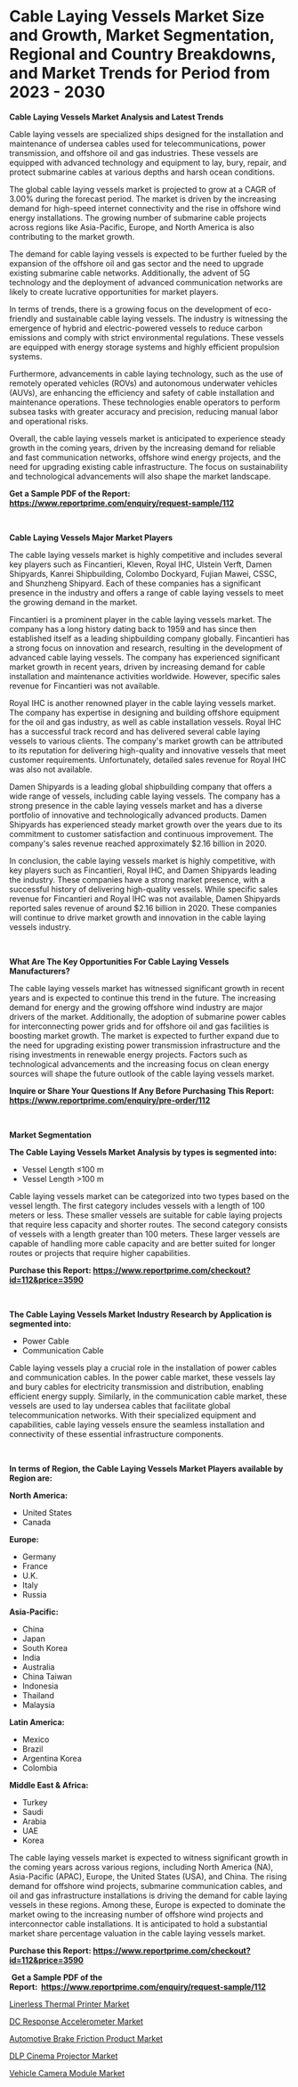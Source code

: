 <p><h1>Cable Laying Vessels Market Size and Growth, Market Segmentation, Regional and Country Breakdowns, and Market Trends for Period from 2023 -  2030</h1></p><p><strong>Cable Laying Vessels Market Analysis and Latest Trends</strong></p>
<p><p>Cable laying vessels are specialized ships designed for the installation and maintenance of undersea cables used for telecommunications, power transmission, and offshore oil and gas industries. These vessels are equipped with advanced technology and equipment to lay, bury, repair, and protect submarine cables at various depths and harsh ocean conditions.</p><p>The global cable laying vessels market is projected to grow at a CAGR of 3.00% during the forecast period. The market is driven by the increasing demand for high-speed internet connectivity and the rise in offshore wind energy installations. The growing number of submarine cable projects across regions like Asia-Pacific, Europe, and North America is also contributing to the market growth.</p><p>The demand for cable laying vessels is expected to be further fueled by the expansion of the offshore oil and gas sector and the need to upgrade existing submarine cable networks. Additionally, the advent of 5G technology and the deployment of advanced communication networks are likely to create lucrative opportunities for market players.</p><p>In terms of trends, there is a growing focus on the development of eco-friendly and sustainable cable laying vessels. The industry is witnessing the emergence of hybrid and electric-powered vessels to reduce carbon emissions and comply with strict environmental regulations. These vessels are equipped with energy storage systems and highly efficient propulsion systems.</p><p>Furthermore, advancements in cable laying technology, such as the use of remotely operated vehicles (ROVs) and autonomous underwater vehicles (AUVs), are enhancing the efficiency and safety of cable installation and maintenance operations. These technologies enable operators to perform subsea tasks with greater accuracy and precision, reducing manual labor and operational risks.</p><p>Overall, the cable laying vessels market is anticipated to experience steady growth in the coming years, driven by the increasing demand for reliable and fast communication networks, offshore wind energy projects, and the need for upgrading existing cable infrastructure. The focus on sustainability and technological advancements will also shape the market landscape.</p></p>
<p><strong>Get a Sample PDF of the Report:&nbsp; <a href="https://www.reportprime.com/enquiry/request-sample/112">https://www.reportprime.com/enquiry/request-sample/112</a></strong></p>
<p>&nbsp;</p>
<p><strong>Cable Laying Vessels Major Market Players</strong></p>
<p><p>The cable laying vessels market is highly competitive and includes several key players such as Fincantieri, Kleven, Royal IHC, Ulstein Verft, Damen Shipyards, Kanrei Shipbuilding, Colombo Dockyard, Fujian Mawei, CSSC, and Shunzheng Shipyard. Each of these companies has a significant presence in the industry and offers a range of cable laying vessels to meet the growing demand in the market.</p><p>Fincantieri is a prominent player in the cable laying vessels market. The company has a long history dating back to 1959 and has since then established itself as a leading shipbuilding company globally. Fincantieri has a strong focus on innovation and research, resulting in the development of advanced cable laying vessels. The company has experienced significant market growth in recent years, driven by increasing demand for cable installation and maintenance activities worldwide. However, specific sales revenue for Fincantieri was not available.</p><p>Royal IHC is another renowned player in the cable laying vessels market. The company has expertise in designing and building offshore equipment for the oil and gas industry, as well as cable installation vessels. Royal IHC has a successful track record and has delivered several cable laying vessels to various clients. The company's market growth can be attributed to its reputation for delivering high-quality and innovative vessels that meet customer requirements. Unfortunately, detailed sales revenue for Royal IHC was also not available.</p><p>Damen Shipyards is a leading global shipbuilding company that offers a wide range of vessels, including cable laying vessels. The company has a strong presence in the cable laying vessels market and has a diverse portfolio of innovative and technologically advanced products. Damen Shipyards has experienced steady market growth over the years due to its commitment to customer satisfaction and continuous improvement. The company's sales revenue reached approximately $2.16 billion in 2020.</p><p>In conclusion, the cable laying vessels market is highly competitive, with key players such as Fincantieri, Royal IHC, and Damen Shipyards leading the industry. These companies have a strong market presence, with a successful history of delivering high-quality vessels. While specific sales revenue for Fincantieri and Royal IHC was not available, Damen Shipyards reported sales revenue of around $2.16 billion in 2020. These companies will continue to drive market growth and innovation in the cable laying vessels industry.</p></p>
<p>&nbsp;</p>
<p><strong>What Are The Key Opportunities For Cable Laying Vessels Manufacturers?</strong></p>
<p><p>The cable laying vessels market has witnessed significant growth in recent years and is expected to continue this trend in the future. The increasing demand for energy and the growing offshore wind industry are major drivers of the market. Additionally, the adoption of submarine power cables for interconnecting power grids and for offshore oil and gas facilities is boosting market growth. The market is expected to further expand due to the need for upgrading existing power transmission infrastructure and the rising investments in renewable energy projects. Factors such as technological advancements and the increasing focus on clean energy sources will shape the future outlook of the cable laying vessels market.</p></p>
<p><strong>Inquire or Share Your Questions If Any Before Purchasing This Report: <a href="https://www.reportprime.com/enquiry/pre-order/112">https://www.reportprime.com/enquiry/pre-order/112</a></strong></p>
<p>&nbsp;</p>
<p><strong>Market Segmentation</strong></p>
<p><strong>The Cable Laying Vessels Market Analysis by types is segmented into:</strong></p>
<p><ul><li>Vessel Length ≤100 m</li><li>Vessel Length >100 m</li></ul></p>
<p><p>Cable laying vessels market can be categorized into two types based on the vessel length. The first category includes vessels with a length of 100 meters or less. These smaller vessels are suitable for cable laying projects that require less capacity and shorter routes. The second category consists of vessels with a length greater than 100 meters. These larger vessels are capable of handling more cable capacity and are better suited for longer routes or projects that require higher capabilities.</p></p>
<p><strong>Purchase this Report:&nbsp;<a href="https://www.reportprime.com/checkout?id=112&price=3590">https://www.reportprime.com/checkout?id=112&price=3590</a></strong></p>
<p>&nbsp;</p>
<p><strong>The Cable Laying Vessels Market Industry Research by Application is segmented into:</strong></p>
<p><ul><li>Power Cable</li><li>Communication Cable</li></ul></p>
<p><p>Cable laying vessels play a crucial role in the installation of power cables and communication cables. In the power cable market, these vessels lay and bury cables for electricity transmission and distribution, enabling efficient energy supply. Similarly, in the communication cable market, these vessels are used to lay undersea cables that facilitate global telecommunication networks. With their specialized equipment and capabilities, cable laying vessels ensure the seamless installation and connectivity of these essential infrastructure components.</p></p>
<p>&nbsp;</p>
<p><strong>In terms of Region, the Cable Laying Vessels Market Players available by Region are:</strong></p>
<p>
    <p> <strong> North America: </strong>
        <ul>
            <li>United States</li>
            <li>Canada</li>
        </ul>
        </p> 
    <p> <strong> Europe: </strong>
        <ul>
            <li>Germany</li>
            <li>France</li>
            <li>U.K.</li>
            <li>Italy</li>
            <li>Russia</li>
        </ul>
        </p> 
    <p> <strong> Asia-Pacific: </strong>
        <ul>
            <li>China</li>
            <li>Japan</li>
            <li>South Korea</li>
            <li>India</li>
            <li>Australia</li>
            <li>China Taiwan</li>
            <li>Indonesia</li>
            <li>Thailand</li>
            <li>Malaysia</li>
        </ul>
        </p> 
    <p> <strong> Latin America: </strong>
        <ul>
            <li>Mexico</li>
            <li>Brazil</li>
            <li>Argentina Korea</li>
            <li>Colombia</li>
        </ul>
        </p> 
    <p> <strong> Middle East & Africa: </strong>
        <ul>
            <li>Turkey</li>
            <li>Saudi</li>
            <li>Arabia</li>
            <li>UAE</li>
            <li>Korea</li>
        </ul>
    </p>
    </p>
<p><p>The cable laying vessels market is expected to witness significant growth in the coming years across various regions, including North America (NA), Asia-Pacific (APAC), Europe, the United States (USA), and China. The rising demand for offshore wind projects, submarine communication cables, and oil and gas infrastructure installations is driving the demand for cable laying vessels in these regions. Among these, Europe is expected to dominate the market owing to the increasing number of offshore wind projects and interconnector cable installations. It is anticipated to hold a substantial market share percentage valuation in the cable laying vessels market.</p></p>
<p><strong>Purchase this Report: <a href="https://www.reportprime.com/checkout?id=112&price=3590">https://www.reportprime.com/checkout?id=112&price=3590</a></strong></p>
<p>&nbsp;<strong>Get a Sample PDF of the Report:&nbsp;&nbsp;<a href="https://www.reportprime.com/enquiry/request-sample/112">https://www.reportprime.com/enquiry/request-sample/112</a></strong></p>
<p><strong></strong></p>
<p><p><a href="https://www.linkedin.com/pulse/linerless-thermal-printer-market-insights-players-forecast-4ujne/">Linerless Thermal Printer Market</a></p><p><a href="https://medium.com/@hazelbrakus/dc-response-accelerometer-market-outlook-industry-overview-and-forecast-2023-to-2030-1e53c37cddba">DC Response Accelerometer Market</a></p><p><a href="https://github.com/merzlyukov93/Market-Research-Report-List-1/blob/main/automotive-brake-friction-product-market.md">Automotive Brake Friction Product Market</a></p><p><a href="https://medium.com/@peterm12562/dlp-cinema-projector-market-analysis-its-cagr-market-segmentation-and-global-industry-overview-82c22a3d6796">DLP Cinema Projector Market</a></p><p><a href="https://github.com/melchekhinf/Market-Research-Report-List-1/blob/main/vehicle-camera-module-market.md">Vehicle Camera Module Market</a></p></p>